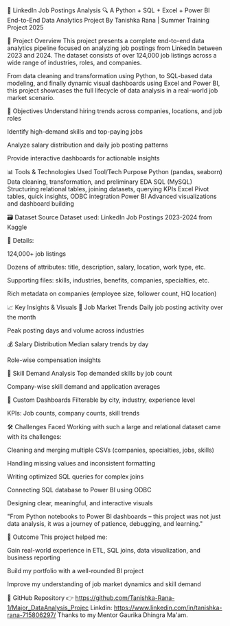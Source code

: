 💼 LinkedIn Job Postings Analysis
🔍 A Python + SQL + Excel + Power BI End-to-End Data Analytics Project
By Tanishka Rana | Summer Training Project 2025

📁 Project Overview
This project presents a complete end-to-end data analytics pipeline focused on analyzing job postings from LinkedIn between 2023 and 2024. The dataset consists of over 124,000 job listings across a wide range of industries, roles, and companies.

From data cleaning and transformation using Python, to SQL-based data modeling, and finally dynamic visual dashboards using Excel and Power BI, this project showcases the full lifecycle of data analysis in a real-world job market scenario.

🧠 Objectives
Understand hiring trends across companies, locations, and job roles

Identify high-demand skills and top-paying jobs

Analyze salary distribution and daily job posting patterns

Provide interactive dashboards for actionable insights

📊 Tools & Technologies Used
Tool/Tech	Purpose
Python (pandas, seaborn)	Data cleaning, transformation, and preliminary EDA
SQL (MySQL)	Structuring relational tables, joining datasets, querying KPIs
Excel	Pivot tables, quick insights, ODBC integration
Power BI	Advanced visualizations and dashboard building

🗃️ Dataset Source
Dataset used: LinkedIn Job Postings 2023-2024 from Kaggle

📌 Details:

124,000+ job listings

Dozens of attributes: title, description, salary, location, work type, etc.

Supporting files: skills, industries, benefits, companies, specialties, etc.

Rich metadata on companies (employee size, follower count, HQ location)

📈 Key Insights & Visuals
📍 Job Market Trends
Daily job posting activity over the month

Peak posting days and volume across industries

💰 Salary Distribution
Median salary trends by day

Role-wise compensation insights

📌 Skill Demand Analysis
Top demanded skills by job count

Company-wise skill demand and application averages

🧩 Custom Dashboards
Filterable by city, industry, experience level

KPIs: Job counts, company counts, skill trends

🛠️ Challenges Faced
Working with such a large and relational dataset came with its challenges:

Cleaning and merging multiple CSVs (companies, specialties, jobs, skills)

Handling missing values and inconsistent formatting

Writing optimized SQL queries for complex joins

Connecting SQL database to Power BI using ODBC

Designing clear, meaningful, and interactive visuals

"From Python notebooks to Power BI dashboards – this project was not just data analysis, it was a journey of patience, debugging, and learning."

🚀 Outcome
This project helped me:

Gain real-world experience in ETL, SQL joins, data visualization, and business reporting

Build my portfolio with a well-rounded BI project

Improve my understanding of job market dynamics and skill demand

🔗 GitHub Repository
👉 https://github.com/Tanishka-Rana-1/Major_DataAnalysis_Projec
Linkdin: https://www.linkedin.com/in/tanishka-rana-715806297/
Thanks to my Mentor Gaurika Dhingra Ma'am.


